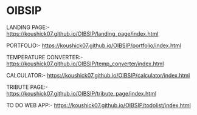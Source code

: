 # OIBSIP

LANDING PAGE:-  https://koushick07.github.io/OIBSIP/landing_page/index.html

PORTFOLIO:- https://koushick07.github.io/OIBSIP/portfolio/index.html

TEMPERATURE CONVERTER:-  https://koushick07.github.io/OIBSIP/temp_converter/index.html

CALCULATOR:-  https://koushick07.github.io/OIBSIP/calculator/index.html

TRIBUTE PAGE:-  https://koushick07.github.io/OIBSIP/tribute_page/index.html

TO DO WEB APP:-  https://koushick07.github.io/OIBSIP/todolist/index.html


